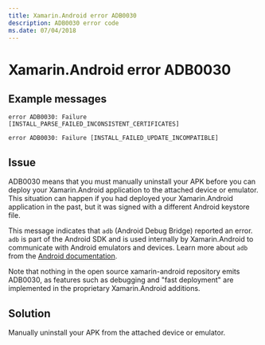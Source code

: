 ```yaml
---
title: Xamarin.Android error ADB0030
description: ADB0030 error code
ms.date: 07/04/2018
---
```

# Xamarin.Android error ADB0030

## Example messages

```
error ADB0030: Failure [INSTALL_PARSE_FAILED_INCONSISTENT_CERTIFICATES]
```

```
error ADB0030: Failure [INSTALL_FAILED_UPDATE_INCOMPATIBLE]
```

## Issue

ADB0030 means that you must manually uninstall your APK before you
can deploy your Xamarin.Android application to the attached device or
emulator. This situation can happen if you had deployed your
Xamarin.Android application in the past, but it was signed with a
different Android keystore file.

This message indicates that `adb` (Android Debug Bridge) reported an
error. `adb` is part of the Android SDK and is used internally by
Xamarin.Android to communicate with Android emulators and devices.
Learn more about `adb` from the [Android documentation][adb].

Note that nothing in the open source xamarin-android repository
emits ADB0030, as features such as debugging and "fast deployment"
are implemented in the proprietary Xamarin.Android additions.

## Solution

Manually uninstall your APK from the attached device or emulator.

[adb]: https://developer.android.com/studio/command-line/adb
